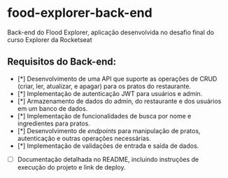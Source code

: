 # food-explorer-back-end

Back-end do Flood Explorer, aplicação desenvolvida no desafio final do curso Explorer da Rocketseat

## Requisitos do Back-end:

-   [*] Desenvolvimento de uma API que suporte as operações de CRUD (criar, ler, atualizar, e apagar) para os pratos do restaurante.
-   [*] Implementação de autenticação JWT para usuários e admin.
-   [*] Armazenamento de dados do admin, do restaurante e dos usuários em um banco de dados.
-   [*] Implementação de funcionalidades de busca por nome e ingredientes para pratos.
-   [*] Desenvolvimento de _endpoints_ para manipulação de pratos, autenticação e outras operações necessárias.
-   [*] Implementação de validações de entrada e saída de dados.
-   [ ] Documentação detalhada no README, incluindo instruções de execução do projeto e link de deploy.
